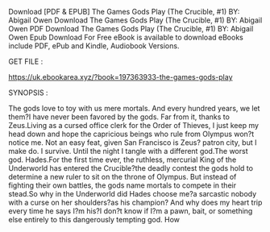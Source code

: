 Download [PDF & EPUB] The Games Gods Play (The Crucible, #1) BY: Abigail Owen Download The Games Gods Play (The Crucible, #1) BY: Abigail Owen PDF Download The Games Gods Play (The Crucible, #1) BY: Abigail Owen Epub Download For Free eBook is available to download eBooks include PDF, ePub and Kindle, Audiobook Versions.

GET FILE :

https://uk.ebookarea.xyz/?book=197363933-the-games-gods-play

SYNOPSIS : 

The gods love to toy with us mere mortals. And every hundred years, we let them?I have never been favored by the gods. Far from it, thanks to Zeus.Living as a cursed office clerk for the Order of Thieves, I just keep my head down and hope the capricious beings who rule from Olympus won?t notice me. Not an easy feat, given San Francisco is Zeus? patron city, but I make do. I survive. Until the night I tangle with a different god.The worst god. Hades.For the first time ever, the ruthless, mercurial King of the Underworld has entered the Crucible?the deadly contest the gods hold to determine a new ruler to sit on the throne of Olympus. But instead of fighting their own battles, the gods name mortals to compete in their stead.So why in the Underworld did Hades choose me?a sarcastic nobody with a curse on her shoulders?as his champion? And why does my heart trip every time he says I?m his?I don?t know if I?m a pawn, bait, or something else entirely to this dangerously tempting god. How 

